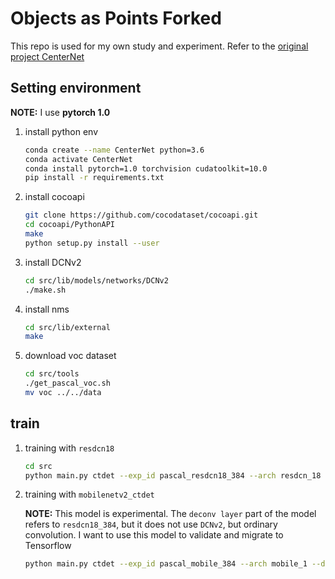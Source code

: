 # Objects as Points Forked

This repo is used for my own study and experiment. Refer to the [original project CenterNet](https://github.com/xingyizhou/CenterNet)

## Setting environment

**NOTE:** I use **pytorch 1.0**

1.  install python env


    ```sh
    conda create --name CenterNet python=3.6
    conda activate CenterNet
    conda install pytorch=1.0 torchvision cudatoolkit=10.0
    pip install -r requirements.txt
    ```

2.  install cocoapi

    ```sh
    git clone https://github.com/cocodataset/cocoapi.git
    cd cocoapi/PythonAPI
    make
    python setup.py install --user
    ```

3.  install DCNv2

    ```sh
    cd src/lib/models/networks/DCNv2
    ./make.sh
    ```

4. install nms

    ```sh
    cd src/lib/external
    make
    ```

5.  download voc dataset

    ```sh
    cd src/tools
    ./get_pascal_voc.sh
    mv voc ../../data
    ```


## train 

1.  training with `resdcn18`

    ```sh
    cd src
    python main.py ctdet --exp_id pascal_resdcn18_384 --arch resdcn_18 --dataset pascal --num_epochs 70 --lr_step 45,60
    ```

2.  training with `mobilenetv2_ctdet` 

    **NOTE:** This model is experimental. The `deconv layer` part of the model refers to `resdcn18_384`, but it does not use `DCNv2`, but ordinary convolution. I want to use this model to validate and migrate to Tensorflow

    ```sh
    python main.py ctdet --exp_id pascal_mobile_384 --arch mobile_1 --dataset pascal --num_epochs 70 --lr_step 45,60
    ```